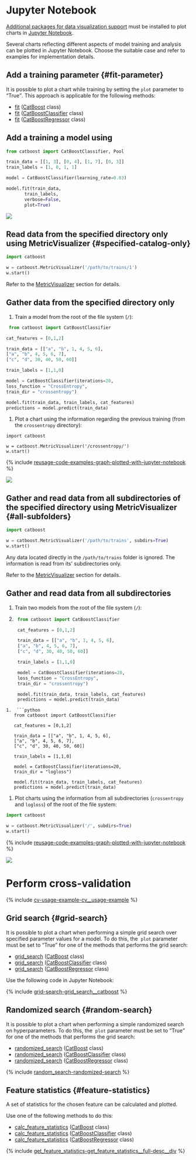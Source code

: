 # Jupyter Notebook

[Additional packages for data visualization support](../installation/python-installation-additional-data-visualization-packages.md) must be installed to plot charts in [Jupyter Notebook](http://jupyter.org/).

Several charts reflecting different aspects of model training and analysis can be plotted in Jupyter Notebook. Choose the suitable case and refer to examples for implementation details.

## Add a training parameter {#fit-parameter}

It is possible to plot a chart while training by setting the `plot` parameter to <q>True</q>. This approach is applicable for the following methods:
- [fit](../concepts/python-reference_catboost_fit.md) ([CatBoost](../concepts/python-reference_catboost.md) class)
- [fit](../concepts/python-reference_catboostclassifier_fit.md) ([CatBoostClassifier](../concepts/python-reference_catboostclassifier.md) class)
- [fit](../concepts/python-reference_catboostregressor_fit.md) ([CatBoostRegressor](../concepts/python-reference_catboostregressor.md) class)


## Add a training a model using

```python
from catboost import CatBoostClassifier, Pool

train_data = [[1, 3], [0, 4], [1, 7], [0, 3]]
train_labels = [1, 0, 1, 1]

model = CatBoostClassifier(learning_rate=0.03)

model.fit(train_data,
       train_labels,
       verbose=False,
       plot=True)

```
 ![](../images/interface__visualization-tools__jupyter.png)

## Read data from the specified directory only using MetricVisualizer {#specified-catalog-only}

```python
import catboost

w = catboost.MetricVisualizer('/path/to/trains/1')
w.start()
```

Refer to the [MetricVisualizer](../concepts/python-reference_catboostipythonwidget.md) section for details.

## Gather data from the specified directory only

1. Train a model from the root of the file system (`/`):
```python
 from catboost import CatBoostClassifier

cat_features = [0,1,2]

train_data = [["a", "b", 1, 4, 5, 6],
["a", "b", 4, 5, 6, 7],
["c", "d", 30, 40, 50, 60]]

train_labels = [1,1,0]

model = CatBoostClassifier(iterations=20,
loss_function = "CrossEntropy",
train_dir = "crossentropy")

model.fit(train_data, train_labels, cat_features)
predictions = model.predict(train_data)
```

1. Plot a chart using the information regarding the previous training (from the `crossentropy` directory):

```
import catboost

w = catboost.MetricVisualizer('/crossentropy/')
w.start()
```

{% include [reusage-code-examples-graph-plotted-with-jupyter-notebook](../_includes/work_src/reusage-code-examples/graph-plotted-with-jupyter-notebook.md) %}

![](../images/interface__visualization-tools__jupyter__cross-entropy.png)

## Gather and read data from all subdirectories of the specified directory using MetricVisualizer {#all-subfolders}

```python
import catboost

w = catboost.MetricVisualizer('/path/to/trains', subdirs=True)
w.start()
```

Any data located directly in the `/path/to/trains` folder is ignored. The information is read from its' subdirectories only.

Refer to the [MetricVisualizer](../concepts/python-reference_catboostipythonwidget.md) section for details.

## Gather and read data from all subdirectories

1. Train two models from the root of the file system (`/`):
 1. ```python
     from catboost import CatBoostClassifier

     cat_features = [0,1,2]

     train_data = [["a", "b", 1, 4, 5, 6],
     ["a", "b", 4, 5, 6, 7],
     ["c", "d", 30, 40, 50, 60]]

     train_labels = [1,1,0]

     model = CatBoostClassifier(iterations=20,
     loss_function = "CrossEntropy",
     train_dir = "crossentropy")

     model.fit(train_data, train_labels, cat_features)
     predictions = model.predict(train_data)
  ```
1.  ```python
     from catboost import CatBoostClassifier

     cat_features = [0,1,2]

     train_data = [["a", "b", 1, 4, 5, 6],
     ["a", "b", 4, 5, 6, 7],
     ["c", "d", 30, 40, 50, 60]]

     train_labels = [1,1,0]

     model = CatBoostClassifier(iterations=20,
     train_dir = "logloss")

     model.fit(train_data, train_labels, cat_features)
     predictions = model.predict(train_data)
  ```

1. Plot charts using the information from all subdirectories (`crossentropy` and `logloss`) of the root of the file system:
```python
import catboost

w = catboost.MetricVisualizer('/', subdirs=True)
w.start()
```

{% include [reusage-code-examples-graph-plotted-with-jupyter-notebook](../_includes/work_src/reusage-code-examples/graph-plotted-with-jupyter-notebook.md) %}

![](../images/interface__visualization-tools__jupyter__cross-entropy_and_logloss.png)

# Perform cross-validation

{% include [cv-usage-example-cv__usage-example](../_includes/work_src/reusage-code-examples/cv__usage-example.md) %}

## Grid search {#grid-search}

It is possible to plot a chart when performing a simple grid search over specified parameter values for a model. To do this, the  `plot` parameter must be set to <q>True</q> for one of the methods that performs the grid search:
- [grid_search](../concepts/python-reference_catboost_grid_search.md) ([CatBoost](../concepts/python-reference_catboost.md) class)
- [grid_search](../concepts/python-reference_catboostclassifier_grid_search.md) ([CatBoostClassifier](../concepts/python-reference_catboostclassifier.md) class)
- [grid_search](../concepts/python-reference_catboostregressor_grid_search.md) ([CatBoostRegressor](../concepts/python-reference_catboostregressor.md) class)

Use the following code in Jupyter Notebook:

{% include [grid-search-grid_search__catboost](../_includes/work_src/reusage-code-examples/grid_search__catboost.md) %}

## Randomized search {#random-search}

It is possible to plot a chart when performing a simple randomized search on hyperparameters. To do this, the  `plot` parameter must be set to <q>True</q> for one of the methods that performs the grid search:
- [randomized_search](../concepts/python-reference_catboost_randomized_search.md) ([CatBoost](../concepts/python-reference_catboost.md) class)
- [randomized_search](../concepts/python-reference_catboostclassifier_randomized_search.md) ([CatBoostClassifier](../concepts/python-reference_catboostclassifier.md) class)
- [randomized_search](../concepts/python-reference_catboostregressor_randomized_search.md) ([CatBoostRegressor](../concepts/python-reference_catboostregressor.md) class)

{% include [random_search-randomized-search](../_includes/work_src/reusage-code-examples/randomized-search.md) %}

## Feature statistics {#feature-statistics}

А set of statistics for the chosen feature can be calculated and plotted.

Use one of the following methods to do this:
- [calc_feature_statistics](../concepts/python-reference_catboost_calc_feature_statistics.md) ([CatBoost](../concepts/python-reference_catboost.md) class)
- [calc_feature_statistics](../concepts/python-reference_catboostclassifier_calc_feature_statistics.md) ([CatBoostClassifier](../concepts/python-reference_catboostclassifier.md) class)
- [calc_feature_statistics](../concepts/python-reference_catboostregressor_calc_feature_statistics.md) ([CatBoostRegressor](../concepts/python-reference_catboostregressor.md) class)

{% include [get_feature_statistics-get_feature_statistics__full-desc__div](../_includes/work_src/reusage-python/get_feature_statistics__full-desc__div.md) %}
